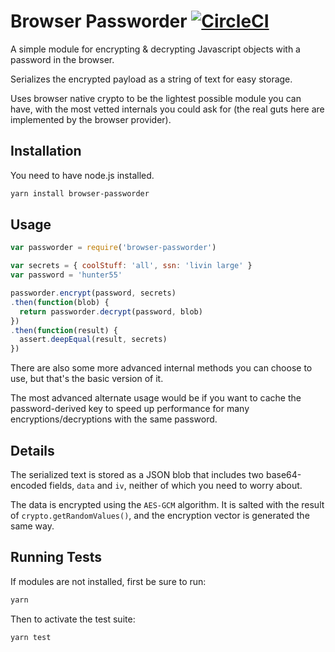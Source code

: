 # Browser Passworder [![CircleCI](https://circleci.com/gh/flyswatter/browser-passworder.svg?style=svg)](https://circleci.com/gh/flyswatter/browser-passworder)

A simple module for encrypting & decrypting Javascript objects with a password in the browser.

Serializes the encrypted payload as a string of text for easy storage.

Uses browser native crypto to be the lightest possible module you can have, with the most vetted internals you could ask for (the real guts here are implemented by the browser provider).

## Installation

You need to have node.js installed.

```bash
yarn install browser-passworder
```

## Usage

```javascript
var passworder = require('browser-passworder')

var secrets = { coolStuff: 'all', ssn: 'livin large' }
var password = 'hunter55'

passworder.encrypt(password, secrets)
.then(function(blob) {
  return passworder.decrypt(password, blob)
})
.then(function(result) {
  assert.deepEqual(result, secrets)
})
```

There are also some more advanced internal methods you can choose to use, but that's the basic version of it.

The most advanced alternate usage would be if you want to cache the password-derived key to speed up performance for many encryptions/decryptions with the same password.

## Details

The serialized text is stored as a JSON blob that includes two base64-encoded fields, `data` and `iv`, neither of which you need to worry about.

The data is encrypted using the `AES-GCM` algorithm. It is salted with the result of `crypto.getRandomValues()`, and the encryption vector is generated the same way.

## Running Tests

If modules are not installed, first be sure to run:

```bash
yarn
```

Then to activate the test suite:

```bash
yarn test
```
